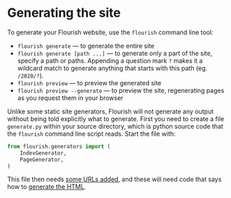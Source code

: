 # Generating the site

To generate your Flourish website, use the `flourish` command line tool:

  * `flourish generate` — to generate the entire site
  * `flourish generate [path ...]` — to generate only a part of the site,
    specify a path or paths. Appending a question mark `?` makes it a wildcard
    match to generate anything that starts with this path (eg. `/2020/?`).
  * `flourish preview` — to preview the generated site
  * `flourish preview --generate` — to preview the site, regenerating pages
    as you request them in your browser

Unlike some static site generators, Flourish will not generate any output
without being told explicitly what to generate. First you need to create a
file `generate.py` within your source directory, which is python source code
that the `flourish` command line script reads. Start the file with:

```python
from flourish.generators import (
    IndexGenerator,
    PageGenerator,
)
```

This file then needs [some URLs added](/adding-urls/), and these will need
code that says how to [generate the HTML](/generating-html/).
